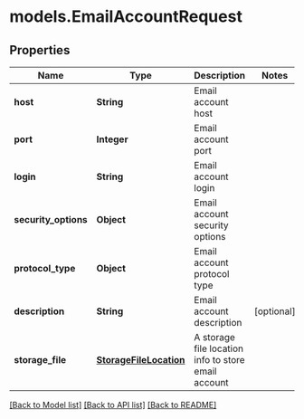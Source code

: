 # models.EmailAccountRequest
## Properties
Name | Type | Description | Notes
------------ | ------------- | ------------- | -------------
**host** | **String** | Email account host              | 
**port** | **Integer** | Email account port              | 
**login** | **String** | Email account login              | 
**security_options** | **Object** | Email account security options              | 
**protocol_type** | **Object** | Email account protocol type              | 
**description** | **String** | Email account description              | [optional] 
**storage_file** | [**StorageFileLocation**](StorageFileLocation.md) | A storage file location info to store email account              | 



[[Back to Model list]](README.md#documentation-for-models) [[Back to API list]](README.md#documentation-for-api-endpoints) [[Back to README]](README.md)


